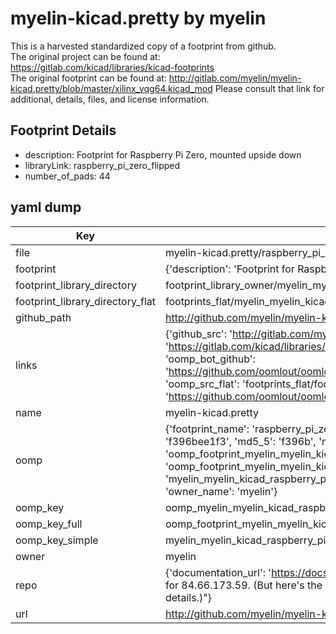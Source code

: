 # myelin-kicad.pretty by myelin  
This is a harvested standardized copy of a footprint from github.  
The original project can be found at:  
https://gitlab.com/kicad/libraries/kicad-footprints  
The original footprint can be found at:
http://gitlab.com/myelin/myelin-kicad.pretty/blob/master/xilinx_vqg64.kicad_mod
Please consult that link for additional, details, files, and license information.  
## Footprint Details
* description: Footprint for Raspberry Pi Zero, mounted upside down  
* libraryLink: raspberry_pi_zero_flipped  
* number_of_pads: 44  
## yaml dump  
| Key | Value |  
| --- | --- |  
| file | myelin-kicad.pretty/raspberry_pi_zero_flipped.kicad_mod |  
| footprint | {'description': 'Footprint for Raspberry Pi Zero, mounted upside down', 'libraryLink': 'raspberry_pi_zero_flipped', 'number_of_pads': 44} |  
| footprint_library_directory | footprint_library_owner/myelin_myelin-kicad.pretty |  
| footprint_library_directory_flat | footprints_flat/myelin_myelin_kicad_raspberry_pi_zero_flipped/working |  
| github_path | http://github.com/myelin/myelin-kicad.pretty/blob/master/raspberry_pi_zero_flipped.kicad_mod |  
| links | {'github_src': 'http://gitlab.com/myelin/myelin-kicad.pretty/blob/master/xilinx_vqg64.kicad_mod', 'github_src_repo': 'https://gitlab.com/kicad/libraries/kicad-footprints', 'oomp_bot': 'footprints/myelin_myelin_kicad_raspberry_pi_zero_flipped/working', 'oomp_bot_github': 'https://github.com/oomlout/oomlout_oomp_footprint_bot/tree/main/footprints/myelin_myelin_kicad_raspberry_pi_zero_flipped/working', 'oomp_src_flat': 'footprints_flat/footprints_flat/myelin_myelin_kicad_raspberry_pi_zero_flipped/working', 'oomp_src_flat_github': 'https://github.com/oomlout/oomlout_oomp_footprint_src/tree/main/footprints_flat/myelin_myelin_kicad_raspberry_pi_zero_flipped/working'} |  
| name | myelin-kicad.pretty |  
| oomp | {'footprint_name': 'raspberry_pi_zero_flipped', 'library_name': 'myelin_kicad', 'md5': 'f396bee1f392ce7ef25693f072c38a55', 'md5_10': 'f396bee1f3', 'md5_5': 'f396b', 'md5_6': 'f396be', 'oomp_key': 'oomp_myelin_myelin_kicad_raspberry_pi_zero_flipped', 'oomp_key_extra': 'oomp_footprint_myelin_myelin_kicad_raspberry_pi_zero_flipped', 'oomp_key_full': 'oomp_footprint_myelin_myelin_kicad_raspberry_pi_zero_flipped_f396be', 'oomp_key_simple': 'myelin_myelin_kicad_raspberry_pi_zero_flipped', 'original_filename': 'myelin-kicad.pretty/raspberry_pi_zero_flipped.kicad_mod', 'owner_name': 'myelin'} |  
| oomp_key | oomp_myelin_myelin_kicad_raspberry_pi_zero_flipped |  
| oomp_key_full | oomp_footprint_myelin_myelin_kicad_raspberry_pi_zero_flipped |  
| oomp_key_simple | myelin_myelin_kicad_raspberry_pi_zero_flipped |  
| owner | myelin |  
| repo | {'documentation_url': 'https://docs.github.com/rest/overview/resources-in-the-rest-api#rate-limiting', 'message': "API rate limit exceeded for 84.66.173.59. (But here's the good news: Authenticated requests get a higher rate limit. Check out the documentation for more details.)"} |  
| url | http://github.com/myelin/myelin-kicad.pretty |  

